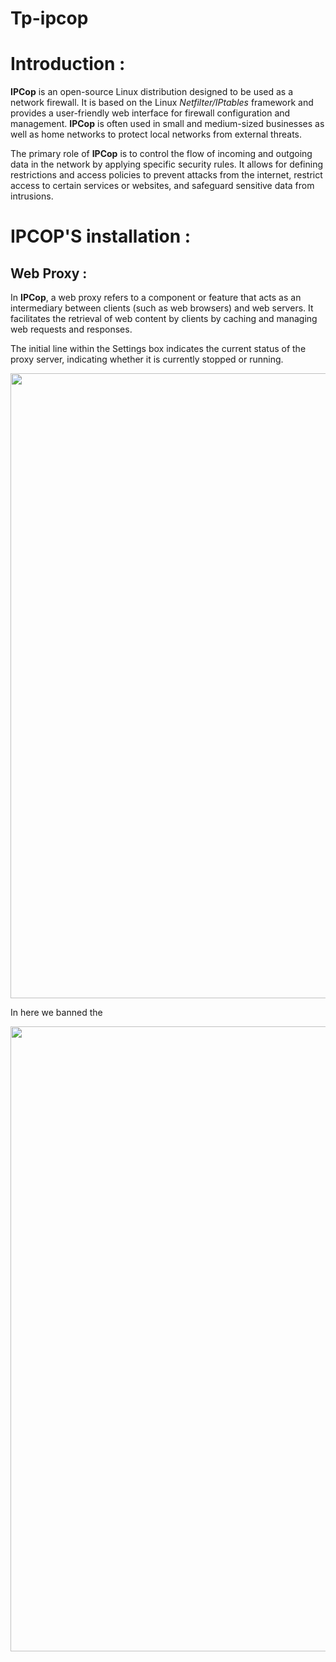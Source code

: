 # Tp-ipcop

# Introduction : 

  **IPCop** is an open-source Linux distribution designed to be used as a network firewall. It is based on the Linux *Netfilter/IPtables* framework and provides a user-friendly web interface for firewall configuration and management. **IPCop** is often used in small and medium-sized businesses as well as home networks to protect local networks from external threats.

The primary role of **IPCop** is to control the flow of incoming and outgoing data in the network by applying specific security rules. It allows for defining restrictions and access policies to prevent attacks from the internet, restrict access to certain services or websites, and safeguard sensitive data from intrusions.

# IPCOP'S installation :

## Web Proxy :

In **IPCop**, a web proxy refers to a component or feature that acts as an intermediary between clients (such as web browsers) and web servers. It facilitates the retrieval of web content by clients by caching and managing web requests and responses.

The initial line within the Settings box indicates the current status of the proxy server, indicating whether it is currently stopped or running.

<p align="center">
  <img width="1000" src="https://github.com/hafsa-bel/Tp-ipcop/assets/73228919/20e2d3ae-a0c3-4127-97bb-c3c839e245fd">
</p>

In here we banned the 

<p align="center">
  <img width="1000" src="https://github.com/hafsa-bel/Tp-ipcop/assets/73228919/86e096c2-c019-48bc-935d-42dbeea76899">
</p>


